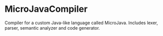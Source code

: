 # MicroJavaCompiler
Compiler for a custom Java-like language called MicroJava. Includes lexer, parser, semantic analyzer and code generator.
